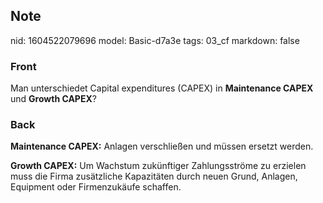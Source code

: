 ## Note
nid: 1604522079696
model: Basic-d7a3e
tags: 03_cf
markdown: false

### Front
Man unterschiedet Capital expenditures (CAPEX) in <b>Maintenance
CAPEX</b> und <b>Growth CAPEX</b>?

### Back
<p><b>Maintenance CAPEX:</b> Anlagen verschließen und müssen ersetzt werden.</p><p><b>Growth CAPEX:</b> Um Wachstum zukünftiger Zahlungsströme zu erzielen muss die Firma zusätzliche Kapazitäten durch neuen Grund, Anlagen, Equipment oder Firmenzukäufe schaffen. </p>

